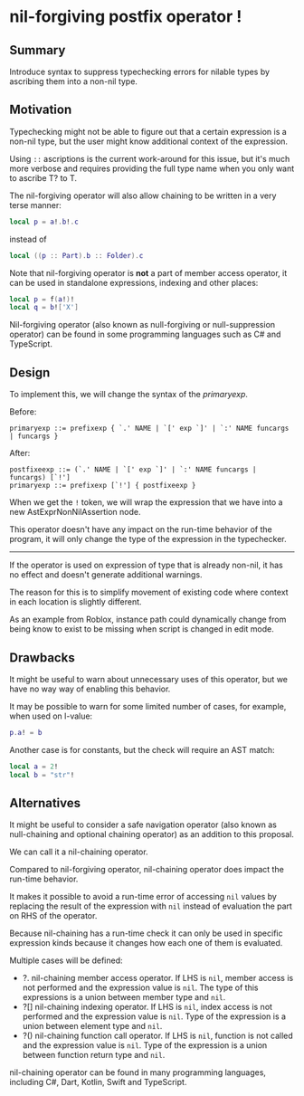 # nil-forgiving postfix operator !

## Summary

Introduce syntax to suppress typechecking errors for nilable types by ascribing them into a non-nil type.

## Motivation

Typechecking might not be able to figure out that a certain expression is a non-nil type, but the user might know additional context of the expression.

Using `::` ascriptions is the current work-around for this issue, but it's much more verbose and requires providing the full type name when you only want to ascribe T? to T.

The nil-forgiving operator will also allow chaining to be written in a very terse manner:
```lua
local p = a!.b!.c
```
instead of
```lua
local ((p :: Part).b :: Folder).c
```

Note that nil-forgiving operator is **not** a part of member access operator, it can be used in standalone expressions, indexing and other places:
```lua
local p = f(a!)!
local q = b!['X']
```

Nil-forgiving operator (also known as null-forgiving or null-suppression operator) can be found in some programming languages such as C# and TypeScript.

## Design

To implement this, we will change the syntax of the *primaryexp*.

Before:
```
primaryexp ::= prefixexp { `.' NAME | `[' exp `]' | `:' NAME funcargs | funcargs }
```
After:
```
postfixeexp ::= (`.' NAME | `[' exp `]' | `:' NAME funcargs | funcargs) [`!']
primaryexp ::= prefixexp [`!'] { postfixeexp }
```

When we get the `!` token, we will wrap the expression that we have into a new AstExprNonNilAssertion node.

This operator doesn't have any impact on the run-time behavior of the program, it will only change the type of the expression in the typechecker.

---
If the operator is used on expression of type that is already non-nil, it has no effect and doesn't generate additional warnings.

The reason for this is to simplify movement of existing code where context in each location is slightly different.

As an example from Roblox, instance path could dynamically change from being know to exist to be missing when script is changed in edit mode.

## Drawbacks

It might be useful to warn about unnecessary uses of this operator, but we have no way way of enabling this behavior.

It may be possible to warn for some limited number of cases, for example, when used on l-value:
```lua
p.a! = b
```
Another case is for constants, but the check will require an AST match:
```lua
local a = 2!
local b = "str"!
```

## Alternatives

It might be useful to consider a safe navigation operator (also known as null-chaining and optional chaining operator) as an addition to this proposal.

We can call it a nil-chaining operator.

Compared to nil-forgiving operator, nil-chaining operator does impact the run-time behavior.

It makes it possible to avoid a run-time error of accessing `nil` values by replacing the result of the expression with `nil` instead of evaluation the part on RHS of the operator.

Because nil-chaining has a run-time check it can only be used in specific expression kinds because it changes how each one of them is evaluated.

Multiple cases will be defined:
* ?. nil-chaining member access operator. If LHS is `nil`, member access is not performed and the expression value is `nil`. The type of this expressions is a union between member type and `nil`.
* ?[] nil-chaining indexing operator. If LHS is `nil`, index access is not performed and the expression value is `nil`. Type of the expression is a union between element type and `nil`.
* ?() nil-chaining function call operator. If LHS is `nil`, function is not called and the expression value is `nil`. Type of the expression is a union between function return type and `nil`.

nil-chaining operator can be found in many programming languages, including C#, Dart, Kotlin, Swift and TypeScript.
